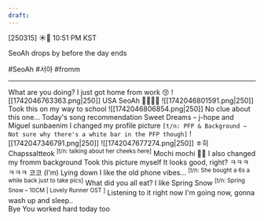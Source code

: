 ```yaml
---
draft:
---
```

[250315] ☀️💭 10:51 PM KST

SeoAh drops by before the day ends

#SeoAh #서아 #fromm
___
What are you doing?
I just got home from work 😚
![[1742046763363.png|250]]
USA SeoAh 🫠🫠🫠🫠
![[1742046801591.png|250]]
Took this on my way to school
![[1742046806854.png|250]]
No clue about this one...
Today's song recommendation
Sweet Dreams – j-hope and Miguel sunbaenim
I changed my profile picture
`[t/n: PFP & Background – Not sure why there's a white bar in the PFP though]`
![[1742047346791.png|250]] ![[1742047677274.png|250]]
ㅎ히
Chapssaltteok <sup>[t/n: talking about her cheeks here]</sup>
Mochi mochi 
🤍🤍
I also changed my fromm background
Took this picture myself 
It Iooks good, right? ㅋㅋㅋ
ㅋㅋㅋ
코코
(I'm) Lying down
I like the old phone vibes... <sup>[t/n: She bought a 6s a while back just to take pics]</sup>
What did you all eat?
I like Spring Snow   <sup>[t/n: Spring Snow – 10CM | Lovely Runner OST ]</sup>
Listening to it right now
I'm going now, gonna wash up and sleep..  
Bye
You worked hard today too
